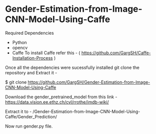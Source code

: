 # Gender-Estimation-from-Image-CNN-Model-Using-Caffe

Required Dependencies 
- Python 
- opencv
- Caffe
To install Caffe refer this  - ( https://github.com/GargSH/Caffe-Installation-Process )

Once all the dependencies were sucessfully installed git clone the repository and Extract it -

$ git clone https://github.com/GargSH/Gender-Estimation-from-Image-CNN-Model-Using-Caffe
 
 
Download the gender_pretrained_model from this link -  https://data.vision.ee.ethz.ch/cvl/rrothe/imdb-wiki/
 
Extract it to  -  /Gender-Estimation-from-Image-CNN-Model-Using-Caffe/Gender_Prediction/

Now run gender.py file.

 
 
